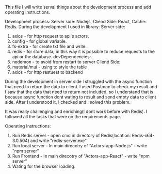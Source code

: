
This file I will write serval things about the development process and add operating instructions.

Development process:
Server side: Nodejs, Cliend Side: React, Cache: Redis.
During the development I used in library:
Server side:
  1. axios - for http request to api's actors.
  2. config - for global variable.
  3. fs-extra - for create txt file and write.
  4. redis - for store data, in this way it is possible to reduce requests to the api or the database.
  devDependencies: 
  1. nodemon - to avoid from restart to server
Cliend Side:
  1. material/mui - using to style the table
  2. axios - for http restuest to backend
 
During the development in server side I struggled with the async function that need to return the data to client.
I used Postman to check my result and I saw that the data that need to return not included, 
so I understand that is because async function dont wating to result and send empty data to client side.
After I understood it, I checked and I solved this problem.


It was really challenging and enriching(I dont work before with Redis).
I followed all the tasks that were on the requirements page.

Operating Instructions:
1. Run Redis server - open cmd in directory of Redis(location: Redis-x64-3.0.504) and write "redis-server.exe"
2. Run local server - In main direcotry of "Actors-app-Node.js" - write "npm server"
3. Run Frontend - In main direcotry of "Actors-app-React" - write "npm server"
4. Wating for the browser loading.
